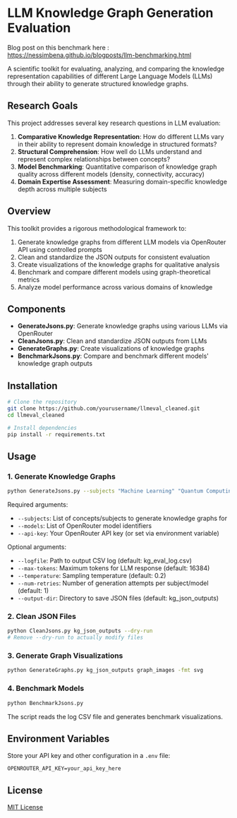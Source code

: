 # LLM Knowledge Graph Generation Evaluation

Blog post on this benchmark here : https://nessimbena.github.io/blogposts/llm-benchmarking.html

A scientific toolkit for evaluating, analyzing, and comparing the knowledge representation capabilities of different Large Language Models (LLMs) through their ability to generate structured knowledge graphs.

## Research Goals

This project addresses several key research questions in LLM evaluation:

1. **Comparative Knowledge Representation**: How do different LLMs vary in their ability to represent domain knowledge in structured formats?
2. **Structural Comprehension**: How well do LLMs understand and represent complex relationships between concepts?
3. **Model Benchmarking**: Quantitative comparison of knowledge graph quality across different models (density, connectivity, accuracy)
4. **Domain Expertise Assessment**: Measuring domain-specific knowledge depth across multiple subjects

## Overview

This toolkit provides a rigorous methodological framework to:

1. Generate knowledge graphs from different LLM models via OpenRouter API using controlled prompts
2. Clean and standardize the JSON outputs for consistent evaluation
3. Create visualizations of the knowledge graphs for qualitative analysis
4. Benchmark and compare different models using graph-theoretical metrics
5. Analyze model performance across various domains of knowledge

## Components

- **GenerateJsons.py**: Generate knowledge graphs using various LLMs via OpenRouter
- **CleanJsons.py**: Clean and standardize JSON outputs from LLMs
- **GenerateGraphs.py**: Create visualizations of knowledge graphs
- **BenchmarkJsons.py**: Compare and benchmark different models' knowledge graph outputs

## Installation

```bash
# Clone the repository
git clone https://github.com/yourusername/llmeval_cleaned.git
cd llmeval_cleaned

# Install dependencies
pip install -r requirements.txt
```

## Usage

### 1. Generate Knowledge Graphs

```bash
python GenerateJsons.py --subjects "Machine Learning" "Quantum Computing" --models "anthropic/claude-3-opus" "openai/gpt-4-turbo" --api-key YOUR_API_KEY --num-retries 3
```

Required arguments:
- `--subjects`: List of concepts/subjects to generate knowledge graphs for
- `--models`: List of OpenRouter model identifiers
- `--api-key`: Your OpenRouter API key (or set via environment variable)

Optional arguments:
- `--logfile`: Path to output CSV log (default: kg_eval_log.csv)
- `--max-tokens`: Maximum tokens for LLM response (default: 16384)
- `--temperature`: Sampling temperature (default: 0.2)
- `--num-retries`: Number of generation attempts per subject/model (default: 1)
- `--output-dir`: Directory to save JSON files (default: kg_json_outputs)

### 2. Clean JSON Files

```bash
python CleanJsons.py kg_json_outputs --dry-run
# Remove --dry-run to actually modify files
```

### 3. Generate Graph Visualizations

```bash
python GenerateGraphs.py kg_json_outputs graph_images -fmt svg
```

### 4. Benchmark Models

```bash
python BenchmarkJsons.py
```

The script reads the log CSV file and generates benchmark visualizations.

## Environment Variables

Store your API key and other configuration in a `.env` file:

```
OPENROUTER_API_KEY=your_api_key_here
```

## License

[MIT License](LICENSE)
